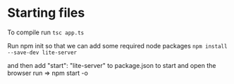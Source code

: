 # Starting files

To compile run
``` tsc app.ts ```

Run npm init so that we can add some required node packages
``` npm install --save-dev lite-server ```

and then add "start": "lite-server" to package.json
to start and open the browser run =>
npm start -o

